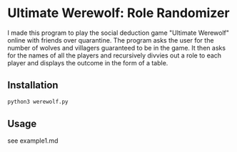 # Ultimate Werewolf: Role Randomizer
I made this program to play the social deduction game "Ultimate Werewolf" online with friends over quarantine. The program asks the user for the number of wolves and villagers guaranteed to be in the game. It then asks for the names of all the players and recursively divvies out a role to each player and displays the outcome in the form of a table.

## Installation
```python
python3 werewolf.py
```

## Usage
see example1.md
